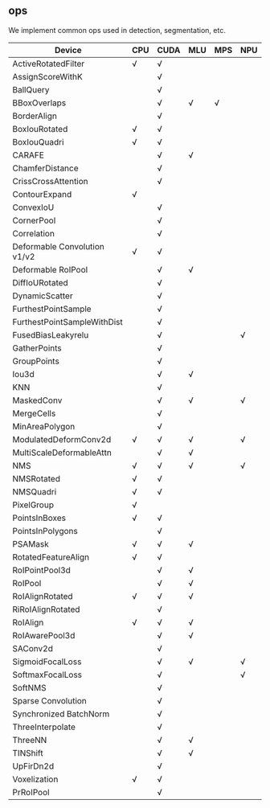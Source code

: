 ## ops

We implement common ops used in detection, segmentation, etc.

| Device                       | CPU | CUDA | MLU | MPS | NPU |
| ---------------------------- | --- | ---- | --- | --- | --- |
| ActiveRotatedFilter          | √   | √    |     |     |     |
| AssignScoreWithK             |     | √    |     |     |     |
| BallQuery                    |     | √    |     |     |     |
| BBoxOverlaps                 |     | √    | √   | √   |     |
| BorderAlign                  |     | √    |     |     |     |
| BoxIouRotated                | √   | √    |     |     |     |
| BoxIouQuadri                 | √   | √    |     |     |     |
| CARAFE                       |     | √    | √   |     |     |
| ChamferDistance              |     | √    |     |     |     |
| CrissCrossAttention          |     | √    |     |     |     |
| ContourExpand                | √   |      |     |     |     |
| ConvexIoU                    |     | √    |     |     |     |
| CornerPool                   |     | √    |     |     |     |
| Correlation                  |     | √    |     |     |     |
| Deformable Convolution v1/v2 | √   | √    |     |     |     |
| Deformable RoIPool           |     | √    | √   |     |     |
| DiffIoURotated               |     | √    |     |     |     |
| DynamicScatter               |     | √    |     |     |     |
| FurthestPointSample          |     | √    |     |     |     |
| FurthestPointSampleWithDist  |     | √    |     |     |     |
| FusedBiasLeakyrelu           |     | √    |     |     |√    |
| GatherPoints                 |     | √    |     |     |     |
| GroupPoints                  |     | √    |     |     |     |
| Iou3d                        |     | √    | √   |     |     |
| KNN                          |     | √    |     |     |     |
| MaskedConv                   |     | √    | √   |     | √   |
| MergeCells                   |     | √    |     |     |     |
| MinAreaPolygon               |     | √    |     |     |     |
| ModulatedDeformConv2d        | √   | √    | √   |     | √   |
| MultiScaleDeformableAttn     |     | √    | √   |     |     |
| NMS                          | √   | √    | √   |     | √   |
| NMSRotated                   | √   | √    |     |     |     |
| NMSQuadri                    | √   | √    |     |     |     |
| PixelGroup                   | √   |      |     |     |     |
| PointsInBoxes                | √   | √    |     |     |     |
| PointsInPolygons             |     | √    |     |     |     |
| PSAMask                      | √   | √    | √   |     |     |
| RotatedFeatureAlign          | √   | √    |     |     |     |
| RoIPointPool3d               |     | √    | √   |     |     |
| RoIPool                      |     | √    | √   |     |     |
| RoIAlignRotated              | √   | √    | √   |     |     |
| RiRoIAlignRotated            |     | √    |     |     |     |
| RoIAlign                     | √   | √    | √   |     |     |
| RoIAwarePool3d               |     | √    | √   |     |     |
| SAConv2d                     |     | √    |     |     |     |
| SigmoidFocalLoss             |     | √    | √   |     | √   |
| SoftmaxFocalLoss             |     | √    |     |     | √   |
| SoftNMS                      |     | √    |     |     |     |
| Sparse Convolution           |     | √    |     |     |     |
| Synchronized BatchNorm       |     | √    |     |     |     |
| ThreeInterpolate             |     | √    |     |     |     |
| ThreeNN                      |     | √    | √   |     |     |
| TINShift                     |     | √    | √   |     |     |
| UpFirDn2d                    |     | √    |     |     |     |
| Voxelization                 | √   | √    |     |     |     |
| PrRoIPool                    |     | √    |     |     |     |
